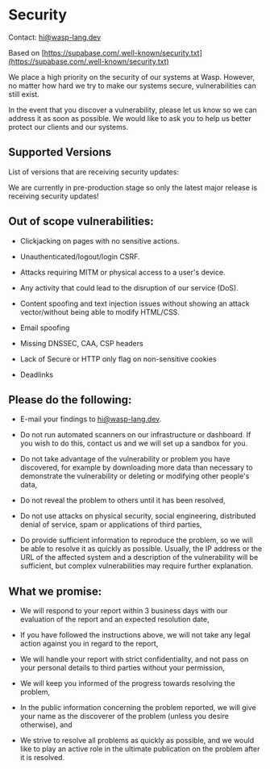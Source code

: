 # Security

Contact: hi@wasp-lang.dev

Based on [https://supabase.com/.well-known/security.txt](https://supabase.com/.well-known/security.txt)

We place a high priority on the security of our systems at Wasp. However, no matter how hard we try to make our systems secure, vulnerabilities can still exist.

In the event that you discover a vulnerability, please let us know so we can address it as soon as possible. We would like to ask you to help us better protect our clients and our systems.

## Supported Versions

List of versions that are receiving security updates:

We are currently in pre-production stage so only the latest major release is receiving security updates!

## Out of scope vulnerabilities:

- Clickjacking on pages with no sensitive actions.

- Unauthenticated/logout/login CSRF.

- Attacks requiring MITM or physical access to a user's device.

- Any activity that could lead to the disruption of our service (DoS).

- Content spoofing and text injection issues without showing an attack vector/without being able to modify HTML/CSS.

- Email spoofing

- Missing DNSSEC, CAA, CSP headers

- Lack of Secure or HTTP only flag on non-sensitive cookies

- Deadlinks

## Please do the following:

- E-mail your findings to [hi@wasp-lang.dev](mailto:hi@wasp-lang.dev).

- Do not run automated scanners on our infrastructure or dashboard. If you wish to do this, contact us and we will set up a sandbox for you.

- Do not take advantage of the vulnerability or problem you have discovered, for example by downloading more data than necessary to demonstrate the vulnerability or deleting or modifying other people's data,

- Do not reveal the problem to others until it has been resolved,

- Do not use attacks on physical security, social engineering, distributed denial of service, spam or applications of third parties,

- Do provide sufficient information to reproduce the problem, so we will be able to resolve it as quickly as possible. Usually, the IP address or the URL of the affected system and a description of the vulnerability will be sufficient, but complex vulnerabilities may require further explanation.

## What we promise:

- We will respond to your report within 3 business days with our evaluation of the report and an expected resolution date,

- If you have followed the instructions above, we will not take any legal action against you in regard to the report,

- We will handle your report with strict confidentiality, and not pass on your personal details to third parties without your permission,

- We will keep you informed of the progress towards resolving the problem,

- In the public information concerning the problem reported, we will give your name as the discoverer of the problem (unless you desire otherwise), and

- We strive to resolve all problems as quickly as possible, and we would like to play an active role in the ultimate publication on the problem after it is resolved.
